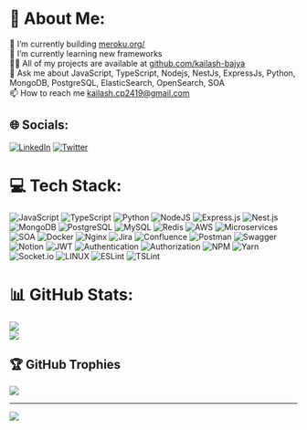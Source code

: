# 💫 About Me:
🔭 I’m currently building [meroku.org/](https://meroku.org/)<br>🌱 I’m currently learning new frameworks<br>👨‍💻 All of my projects are available at [github.com/kailash-bajya](https://github.com/kailash-bajya)<br>💬 Ask me about JavaScript, TypeScript, Nodejs, NestJs, ExpressJs, Python, MongoDB, PostgreSQL, ElasticSearch, OpenSearch, SOA <br>📫 How to reach me kailash.cp2419@gmail.com


## 🌐 Socials:
[![LinkedIn](https://img.shields.io/badge/LinkedIn-%230077B5.svg?logo=linkedin&logoColor=white)](https://linkedin.com/in/kailash-bajya) [![Twitter](https://img.shields.io/badge/Twitter-%231DA1F2.svg?logo=Twitter&logoColor=white)](https://twitter.com/_kailash_bajya) 

# 💻 Tech Stack:
![JavaScript](https://img.shields.io/badge/javascript-%23323330.svg?style=for-the-badge&logo=javascript&logoColor=%23F7DF1E)
![TypeScript](https://img.shields.io/badge/typescript-%23007ACC.svg?style=for-the-badge&logo=typescript&logoColor=white)
![Python](https://img.shields.io/badge/python-3670A0?style=for-the-badge&logo=python&logoColor=ffdd54)
![NodeJS](https://img.shields.io/badge/node.js-6DA55F?style=for-the-badge&logo=node.js&logoColor=white)
![Express.js](https://img.shields.io/badge/express.js-%23404d59.svg?style=for-the-badge&logo=express&logoColor=%2361DAFB)
![Nest.js](https://img.shields.io/badge/nest.js-6DA55F?style=for-the-badge&color=rgb(224,%2035,%2078))
![MongoDB](https://img.shields.io/badge/MongoDB-%234ea94b.svg?style=for-the-badge&logo=mongodb&logoColor=white)
![PostgreSQL](https://img.shields.io/badge/postgres-%23316192.svg?style=for-the-badge&logo=postgresql&logoColor=white)
![MySQL](https://img.shields.io/badge/mysql-%2300f.svg?style=for-the-badge&logo=mysql&logoColor=white)
![Redis](https://img.shields.io/badge/redis-%23DD0031.svg?style=for-the-badge&logo=redis&logoColor=white)
![AWS](https://img.shields.io/badge/AWS-%23FF9900.svg?style=for-the-badge&logo=amazon-aws&logoColor=white)
![Microservices](https://img.shields.io/badge/Microservices-8A2BE2)
![SOA](https://img.shields.io/badge/SOA-8A2BE2)
![Docker](https://img.shields.io/badge/docker-%230db7ed.svg?style=for-the-badge&logo=docker&logoColor=white)
![Nginx](https://img.shields.io/badge/nginx-%23009639.svg?style=for-the-badge&logo=nginx&logoColor=white)
![Jira](https://img.shields.io/badge/jira-%230A0FFF.svg?style=for-the-badge&logo=jira&logoColor=white)
![Confluence](https://img.shields.io/badge/confluence-%23172BF4.svg?style=for-the-badge&logo=confluence&logoColor=white)
![Postman](https://img.shields.io/badge/Postman-FF6C37?style=for-the-badge&logo=postman&logoColor=white)
![Swagger](https://img.shields.io/badge/-Swagger-%23Clojure?style=for-the-badge&logo=swagger&logoColor=white)
![Notion](https://img.shields.io/badge/Notion-%23000000.svg?style=for-the-badge&logo=notion&logoColor=white)
![JWT](https://img.shields.io/badge/JWT-black?style=for-the-badge&logo=JSON%20web%20tokens)
![Authentication](https://img.shields.io/badge/Authentication-green?style=for-the-badge&logo=JSON%20web%20tokens)
![Authorization](https://img.shields.io/badge/Authorization-green?style=for-the-badge&logo=JSON%20web%20tokens)
![NPM](https://img.shields.io/badge/NPM-%23000000.svg?style=for-the-badge&logo=npm&logoColor=white)
![Yarn](https://img.shields.io/badge/yarn-%232C8EBB.svg?style=for-the-badge&logo=yarn&logoColor=white)
![Socket.io](https://img.shields.io/badge/Socket.io-black?style=for-the-badge&logo=socket.io&badgeColor=010101)
![LINUX](https://img.shields.io/badge/Linux-FCC624?style=for-the-badge&logo=linux&logoColor=black)
![ESLint](https://img.shields.io/badge/ESLint-4B3263?style=for-the-badge&logo=eslint&logoColor=white)
![TSLint](https://img.shields.io/badge/TSLint-4B3263?style=for-the-badge&logo=eslint&logoColor=white)

# 📊 GitHub Stats:
![](https://github-readme-stats.vercel.app/api?username=kailash-bajya&theme=dark&hide_border=false&include_all_commits=true&count_private=true)<br/>
![](https://github-readme-streak-stats.herokuapp.com/?user=kailash-bajya&theme=dark&hide_border=false)<br/>
<!-- ![](https://github-readme-stats.vercel.app/api/top-langs/?username=kailash-bajya&theme=dark&hide_border=false&include_all_commits=true&count_private=true&layout=compact) -->

## 🏆 GitHub Trophies
![](https://github-profile-trophy.vercel.app/?username=kailash-bajya&theme=discord&no-frame=true&no-bg=true&margin-w=4)

---
[![](https://visitcount.itsvg.in/api?id=kailash-bajya&icon=0&color=0)](https://visitcount.itsvg.in)
  
<!-- Proudly created with GPRM ( https://gprm.itsvg.in ) -->